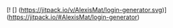 [! [] (https://jitpack.io/v/AlexisMat/login-generator.svg)] (https://jitpack.io/#AlexisMat/login-generator)
